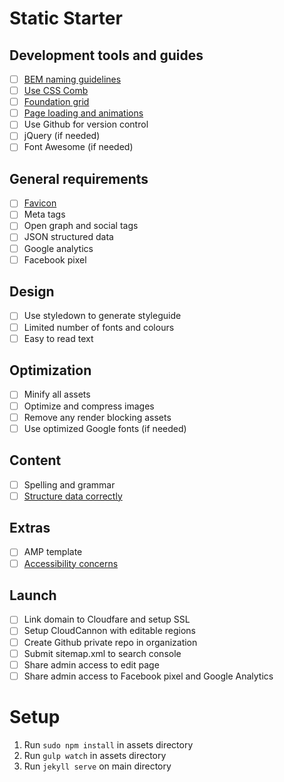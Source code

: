 # Static Starter

## Development tools and guides

- [ ]  [BEM naming guidelines](https://www.smashingmagazine.com/2016/06/battling-bem-extended-edition-common-problems-and-how-to-avoid-them/)
- [ ]  [Use CSS Comb](https://gist.githubusercontent.com/thomaskimura/ffd8faba0725433a0b6b0ea9c7b57fe4/raw/cdd603ccb6c22fa690647526e74ea99f761e9437/.csscomb.json)
- [ ]  [Foundation grid](https://foundation.zurb.com/)
- [ ]  [Page loading and animations](http://barbajs.org/)
- [ ]  Use Github for version control
- [ ]  jQuery (if needed)
- [ ]  Font Awesome (if needed)

## General requirements

- [ ]  [Favicon](https://realfavicongenerator.net/)
- [ ]  Meta tags
- [ ]  Open graph and social tags
- [ ]  JSON structured data
- [ ]  Google analytics
- [ ]  Facebook pixel

## Design

- [ ]  Use styledown to generate styleguide
- [ ]  Limited number of fonts and colours
- [ ]  Easy to read text

## Optimization

- [ ]  Minify all assets
- [ ]  Optimize and compress images
- [ ]  Remove any render blocking assets
- [ ]  Use optimized Google fonts (if needed)

## Content

- [ ]  Spelling and grammar
- [ ]  [Structure data correctly](http://blog.teamtreehouse.com/use-html5-sectioning-elements)

## Extras

- [ ]  AMP template
- [ ]  [Accessibility concerns](https://www.ontario.ca/page/how-make-websites-accessible)

## Launch

- [ ]  Link domain to Cloudfare and setup SSL
- [ ]  Setup CloudCannon with editable regions
- [ ]  Create Github private repo in organization
- [ ]  Submit sitemap.xml to search console
- [ ]  Share admin access to edit page
- [ ]  Share admin access to Facebook pixel and Google Analytics

# Setup

1. Run `sudo npm install` in assets directory
1. Run `gulp watch` in assets directory
1. Run `jekyll serve` on main directory
